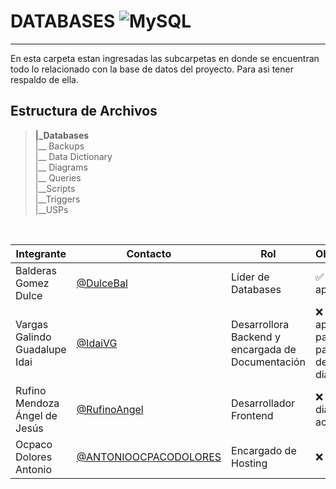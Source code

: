 # DATABASES ![MySQL](https://img.shields.io/badge/MySQL-005C84?style=for-the-badge&logo=mysql&logoColor=white)
---
En esta carpeta estan ingresadas las subcarpetas en donde se encuentran todo lo relacionado con la base de datos del proyecto. Para asi tener respaldo de ella.

   ## Estructura de Archivos
   >**|_Databases** <br>
   >|__ Backups<br>
   >|__ Data Dictionary<br>
   >|__ Diagrams<br>
   >|__ Queries <br>
   >|__Scripts<br>
   >|__Triggers<br>
   >|__USPs<br>
   <br> 

   
   |Integrante|Contacto|Rol|Observaciones|
   |----------|--------|---|-------------|
   |Balderas Gomez Dulce|[@DulceBal](https://github.com/Josue-Martinez-Otero)|Líder de Databases|✅ Revisado y aprobado.|
   |Vargas Galindo Guadalupe Idai  |[@IdaiVG](https://github.com/IdaiVG)|Desarrollora Backend y encargada de Documentación|❌ Revisado, apliac un "br"  para bajar el parráfo después del diagrama.|
   |Rufino Mendoza Ángel de Jesús|[@RufinoAngel](https://github.com/RufinoAngel)|Desarrollador Frontend|❌ Falta el diagrama actualizado|
   |Ocpaco Dolores Antonio |[@ANTONIOOCPACODOLORES](https://github.com/ANTONIOOCPACODOLORES)|Encargado de Hosting|❌ Sin comentar|

